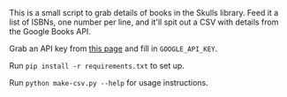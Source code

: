 This is a small script to grab details of books in the Skulls library.  Feed it a list of ISBNs, one number per line, and it'll spit out a CSV with details from the Google Books API.

Grab an API key from [this page](https://developers.google.com/books/docs/v1/using#APIKey) and fill in `GOOGLE_API_KEY`.

Run `pip install -r requirements.txt` to set up.

Run `python make-csv.py --help` for usage instructions.
